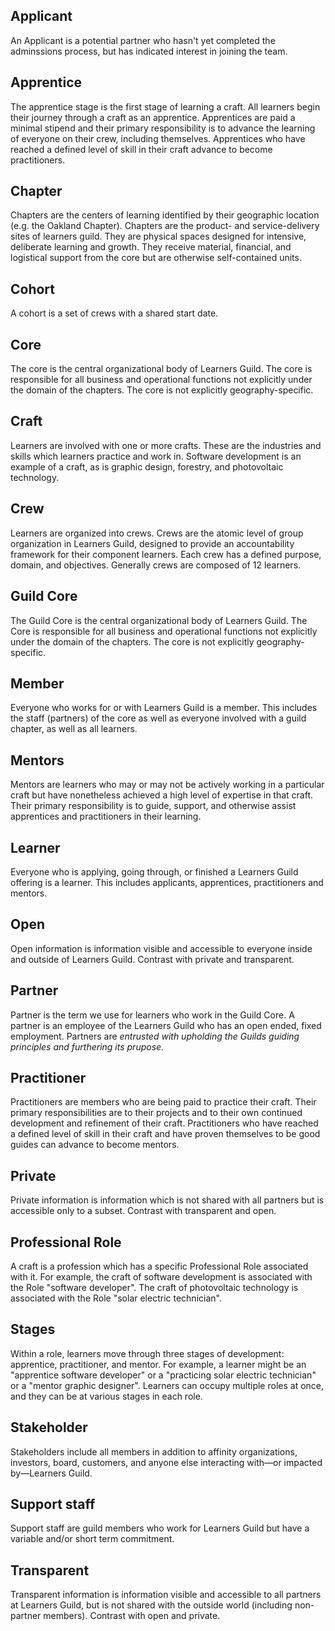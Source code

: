 ## Applicant

An Applicant is a potential partner who hasn't yet completed the adminssions process, but has indicated interest in joining the team.

## Apprentice

The apprentice stage is the first stage of learning a craft. All learners begin their journey through a craft as an apprentice. Apprentices are paid a minimal stipend and their primary responsibility is to advance the learning of everyone on their crew, including themselves. Apprentices who have reached a defined level of skill in their craft advance to become practitioners.

## Chapter

Chapters are the centers of learning identified by their geographic location \(e.g. the Oakland Chapter\). Chapters are the product- and service-delivery sites of learners guild. They are physical spaces designed for intensive, deliberate learning and growth. They receive material, financial, and logistical support from the core but are otherwise self-contained units.

## Cohort

A cohort is a set of crews with a shared start date.

## Core

The core is the central organizational body of Learners Guild. The core is responsible for all business and operational functions not explicitly under the domain of the chapters. The core is not explicitly geography-specific.

## Craft

Learners are involved with one or more crafts. These are the industries and skills which learners practice and work in. Software development is an example of a craft, as is graphic design, forestry, and photovoltaic technology.

## Crew

Learners are organized into crews. Crews are the atomic level of group organization in Learners Guild, designed to provide an accountability framework for their component learners. Each crew has a defined purpose, domain, and objectives. Generally crews are composed of 12 learners.

## Guild Core

The Guild Core is the central organizational body of Learners Guild. The Core is responsible for all business and operational functions not explicitly under the domain of the chapters. The core is not explicitly geography-specific.

## Member

Everyone who works for or with Learners Guild is a member. This includes the staff \(partners\) of the core as well as everyone involved with a guild chapter, as well as all learners.

## Mentors

Mentors are learners who may or may not be actively working in a particular craft but have nonetheless achieved a high level of expertise in that craft. Their primary responsibility is to guide, support, and otherwise assist apprentices and practitioners in their learning.

## Learner

Everyone who is applying, going through, or finished a Learners Guild offering is a learner. This includes applicants, apprentices, practitioners and mentors.

## Open

Open information is information visible and accessible to everyone inside and outside of Learners Guild. Contrast with private and transparent.

## Partner

Partner is the term we use for learners who work in the Guild Core. A partner is an employee of the Learners Guild who has an open ended, fixed employment. Partners are _entrusted with upholding the Guilds guiding principles and furthering its prupose_.

## Practitioner

Practitioners are members who are being paid to practice their craft. Their primary responsibilities are to their projects and to their own continued development and refinement of their craft. Practitioners who have reached a defined level of skill in their craft and have proven themselves to be good guides can advance to become mentors.

## Private

Private information is information which is not shared with all partners but is accessible only to a subset. Contrast with transparent and open.

## Professional Role

A craft is a profession which has a specific Professional Role associated with it. For example, the craft of software development is associated with the Role "software developer". The craft of photovoltaic technology is associated with the Role "solar electric technician".

## Stages

Within a role, learners move through three stages of development: apprentice, practitioner, and mentor. For example, a learner might be an "apprentice software developer" or a "practicing solar electric technician" or a "mentor graphic designer". Learners can occupy multiple roles at once, and they can be at various stages in each role.

## Stakeholder

Stakeholders include all members in addition to affinity organizations, investors, board, customers, and anyone else interacting with—or impacted by—Learners Guild.

## Support staff

Support staff are guild members who work for Learners Guild but have a variable and\/or short term commitment.

## Transparent

Transparent information is information visible and accessible to all partners at Learners Guild, but is not shared with the outside world \(including non-partner members\). Contrast with open and private.

